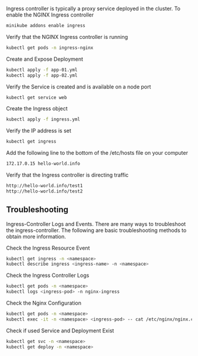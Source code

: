 Ingress controller is typically a proxy service deployed in the cluster.
To enable the NGINX Ingress controller
```sh
minikube addons enable ingress
```

Verify that the NGINX Ingress controller is running
```sh
kubectl get pods -n ingress-nginx
```

Create and Expose Deployment 
```sh
kubectl apply -f app-01.yml
kubectl apply -f app-02.yml
```

Verify the Service is created and is available on a node port
```sh
kubectl get service web
```

Create the Ingress object
```sh
kubectl apply -f ingress.yml
```

Verify the IP address is set
```sh
kubectl get ingress
```

Add the following line to the bottom of the /etc/hosts file on your computer
```sh
172.17.0.15 hello-world.info
```

Verify that the Ingress controller is directing traffic
```sh
http://hello-world.info/test1
http://hello-world.info/test2
```

## Troubleshooting
Ingress-Controller Logs and Events. 
There are many ways to troubleshoot the ingress-controller. The following are basic troubleshooting methods to obtain more information.

Check the Ingress Resource Event
```sh
kubectl get ingress -n <namespace>
kubectl describe ingress <ingress-name> -n <namespace>
```

Check the Ingress Controller Logs
```sh
kubectl get pods -n <namespace>
kubectl logs <ingress-pod> -n nginx-ingress
```

Check the Nginx Configuration
```sh
kubectl get pods -n <namespace>
kubectl exec -it -n <namespace> <ingress-pod> -- cat /etc/nginx/nginx.conf
```

Check if used Service and Deployment Exist
```sh
kubectl get svc -n <namespace>
kubectl get deploy -n <namespace>
```
